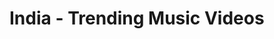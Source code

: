 <html lang="en">
<head>
<title>Trends</title>
</head>
	<style>
a:link {
  color: brown;
}
	</style>
<body>
<div id="catagoryname">
	<h1>India - Trending Music Videos</h1>
</div>
<div id="trending"></div>
<script  type='text/javascript' src='https://code.jquery.com/jquery-3.6.0.js'></script>
<script  type='text/javascript' src='dateformat.min.js'></script>
	
<script>
var maxVideos = 30;
   $(document).ready(function(){
  $.get(
    "https://www.googleapis.com/youtube/v3/videos",{
      part: 'snippet,statistics',
      chart: 'mostPopular',
      kind: 'youtube#videoListResponse',
      maxResults: maxVideos,
      regionCode: 'IN',
	  videoCategoryId: 10,
	  hl: "kn-IN",
      key: 'AIzaSyDOYHC18HA_vSAcs8a7yrxKiwBw1wLfAvk'},
      function(data){
        var output = '<table border=1><thead><tr><th>#</th><th>Thumb</th><th>Title</th><th>Views</th><th>Likes</th><th>Dislikes</th><th>Comments</th><th>Published On</th><th>Subscribers</th></tr></thead><tbody>';
        $.each(data.items, function(i, item){
	  vidId = item.id;
          videTitle = item.snippet.title;
          description = item.snippet.description;
          thumb = item.snippet.thumbnails.high.url;
          channelTitle = item.snippet.channelTitle;
          videoDate = item.snippet.publishedAt;
          Catagoryid = item.snippet.categoryId;
          cID = item.snippet.channelId;
	  views = numberWithCommas(item.statistics.viewCount);
	  likes = numberWithCommas(item.statistics.likeCount);
	  dislikes = numberWithCommas(item.statistics.dislikeCount);
	  comment = numberWithCommas(item.statistics.commentCount);
	  publishedAt = item.snippet.publishedAt+"+05:30";
	  publishedAt = $.format.date(publishedAt, "dd/MM/yyyy hh:mm:ss a");
	  var style = "";
	  if(videTitle.toLowerCase().includes("himesh"))
	    {
	  	style = "style='background: #d4ffdf;' ";
            }
	  videTitle = "<a target='_blank' href='https://www.youtube.com/watch?v="+vidId+"'>"+videTitle+"</a>";
          thumb  = "<img style='padding:2px;' src='"+item.snippet.thumbnails.default.url+"' width='120' height='90'/>" ;
          output += '<tr '+style+'><td>'+ ++i +'</td><td>'+thumb+'</td><td>'+videTitle+'</td><td>'+views+'</td><td>'+likes+'</td><td>'+dislikes+'</td><td>'+comment+'</td><td>'+publishedAt+'</td></tr>';
        })
	
	 $.get(
    "https://www.googleapis.com/youtube/v3/channels",{
      part: 'snippet,statistics',
	  id: '',
	 key: 'AIzaSyDOYHC18HA_vSAcs8a7yrxKiwBw1wLfAvk'},
	  function(data){
	output += '<td>'+data.items[0].statistics.subscriberCount+'</td>';
	  }
	  });
		output += '</tbody></table>';
		$('#trending').append(output);
      }
    );
});

function numberWithCommas(x) {
    return x.toString().split('.')[0].length > 3 ? x.toString().substring(0,x.toString().split('.')[0].length-3).replace(/\B(?=(\d{2})+(?!\d))/g, ",") + "," + x.toString().substring(x.toString().split('.')[0].length-3): x.toString();
} 
</script>
</body>
</html>
